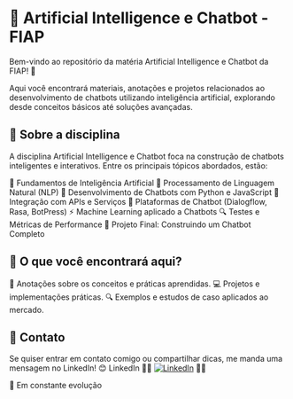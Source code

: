 # 🤖 Artificial Intelligence e Chatbot - FIAP
Bem-vindo ao repositório da matéria Artificial Intelligence e Chatbot da FIAP! 🚀

Aqui você encontrará materiais, anotações e projetos relacionados ao desenvolvimento de chatbots utilizando inteligência artificial, explorando desde conceitos básicos até soluções avançadas.

## 📌 Sobre a disciplina
A disciplina Artificial Intelligence e Chatbot foca na construção de chatbots inteligentes e interativos. Entre os principais tópicos abordados, estão:

🧠 Fundamentos de Inteligência Artificial
💬 Processamento de Linguagem Natural (NLP)
🤖 Desenvolvimento de Chatbots com Python e JavaScript
🔗 Integração com APIs e Serviços
📡 Plataformas de Chatbot (Dialogflow, Rasa, BotPress)
⚡ Machine Learning aplicado a Chatbots
🔍 Testes e Métricas de Performance
🚀 Projeto Final: Construindo um Chatbot Completo

## 📂 O que você encontrará aqui?
📑 Anotações sobre os conceitos e práticas aprendidas.
💻 Projetos e implementações práticas.
🔍 Exemplos e estudos de caso aplicados ao mercado.

## 💬 Contato
Se quiser entrar em contato comigo ou compartilhar dicas, me manda uma mensagem no LinkedIn! 😊 LinkedIn 🐱‍🚀
[![LinkedIn](https://img.shields.io/badge/LinkedIn-celoselado-blue?logo=linkedin)](https://www.linkedin.com/in/celoselado/) 🐱‍🚀

🚧 Em constante evolução

